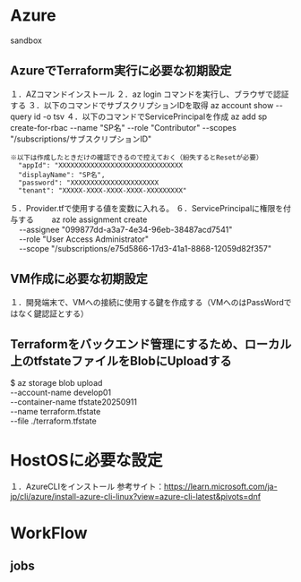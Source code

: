 # Azure
sandbox
## AzureでTerraform実行に必要な初期設定

１．AZコマンドインストール
２．az login コマンドを実行し、ブラウザで認証する
３．以下のコマンドでサブスクリプションIDを取得
    az account show --query id -o tsv
４．以下のコマンドでServicePrincipalを作成
    az add sp create-for-rbac --name "SP名" --role "Contributor" --scopes "/subscriptions/サブスクリプションID"

    ※以下は作成したときだけの確認できるので控えておく（紛失するとResetが必要）
      "appId": "XXXXXXXXXXXXXXXXXXXXXXXXXXXXXXX
      "displayName": "SP名",
      "password": "XXXXXXXXXXXXXXXXXXXXXX
      "tenant": "XXXXX-XXXX-XXXX-XXXX-XXXXXXXXX"
５．Provider.tfで使用する値を変数に入れる。
６．ServicePrincipalに権限を付与する
　　az role assignment create \
    --assignee "099877dd-a3a7-4e34-96eb-38487acd7541" \
    --role "User Access Administrator" \
    --scope "/subscriptions/e75d5866-17d3-41a1-8868-12059d82f357"


## VM作成に必要な初期設定
１．開発端末で、VMへの接続に使用する鍵を作成する（VMへのはPassWordではなく鍵認証とする）

## Terraformをバックエンド管理にするため、ローカル上のtfstateファイルをBlobにUploadする
$ az storage blob upload \
      --account-name develop01 \
      --container-name tfstate20250911 \
      --name terraform.tfstate \
      --file ./terraform.tfstate   

# HostOSに必要な設定
１．AzureCLIをインストール
    参考サイト：https://learn.microsoft.com/ja-jp/cli/azure/install-azure-cli-linux?view=azure-cli-latest&pivots=dnf

# WorkFlow
## jobs
